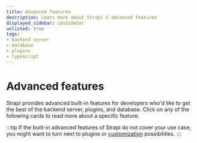 ```yaml
---
title: Advanced features
description: Learn more about Strapi 5 advanced features
displayed_sidebar: cmsSidebar
unlisted: true
tags:
- backend server
- database
- plugins
- typescript
---
```


# Advanced features

Strapi provides advanced built-in features for developers who'd like to get the best of the backend server, plugins, and database. Click on any of the following cards to read more about a specific feature:

<CustomDocCardsWrapper>

<CustomDocCard emoji="🌍" title="Internationalization (i18n)" description="The i18n feature allows creating, managing and distributing localized content in different languages." link="/cms/features/internationalization"/>

<CustomDocCard title="CLI reference" description="Control Strapi through the Command Line Interface (CLI)." link="/cms/cli" />

<CustomDocCard title="TypeScript" description="Use TypeScript to develop your Strapi project." link="/cms/typescript" />

<CustomDocCard title="Providers" description="Install, configure, and create providers to extend core capabilities of some plugins." link="/cms/providers" />

<CustomDocCard title="Templates" description="Use and create pre-made Strapi applications designed for a specific purpose." link="/cms/templates" />

<CustomDocCard title="Data management" description="Use Strapi's built-in data management system to import, export, or transfer data." link="/cms/features/data-management" />

<CustomDocCard title="Database migrations" description="Manage database migrations operations." link="/cms/database-migrations" />

<CustomDocCard title="Database transactions" description="Use an API to wrap a set of operations in a transaction that ensures the integrity of data." link="/cms/database-transactions" />

<CustomDocCard title="Unit testing" description="Run basic unit tests for a Strapi project." link="/cms/testing" />

<CustomDocCard title="Error handling" description="Handle errors received through REST and GraphQL requests, or throw errors through the backend server." link="/cms/error-handling" />

:::tip
If the built-in advanced features of Strapi do not cover your use case, you might want to turn next to plugins or [customization](/cms/customization) possibilities.
:::

</CustomDocCardsWrapper>
